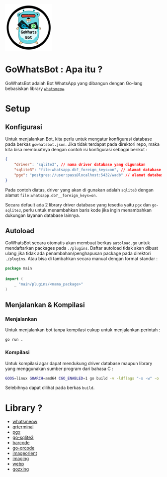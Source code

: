 <img src="gowhatsbot.png" width="30%"/>

# GoWhatsBot : Apa itu ?
GoWhatsBot adalah Bot WhatsApp yang dibangun dengan Go-lang bebasiskan library [` whatsmeow `](github.com/tulir/whatsmeow).


# Setup

## Konfigurasi
Untuk menjalankan Bot, kita perlu untuk mengatur konfigurasi database pada berkas ` gowhatsbot.json `. Jika tidak terdapat pada direktori repo, maka kita bisa membuatnya dengan contoh isi konfigurasi sebagai berikut :
``` json
{
    "driver": "sqlite3", // nama driver database yang digunakan
    "sqlite3": "file:whatsapp.db?_foreign_keys=on", // alamat database
    "pgx": "postgres://user:pass@localhost:5432/wadb" // alamat database
}
```
Pada contoh diatas, driver yang akan di gunakan adalah ` sqlite3 ` dengan alamat ` file:whatsapp.db?__foreign_keys=on `.

Secara default ada 2 library driver database yang tesedia yaitu ` pgx ` dan ` go-sqlite3 `, perlu untuk menambahkan baris kode jika ingin menambahkan dukungan layanan database lainnya.

## Autoload
GoWhatsBot secara otomatis akan membuat berkas ` autoload.go ` untuk mendaftarkan packages pada `./plugins`. Daftar autoload tidak akan dibuat ulang jika tidak ada penambahan/penghapusan package pada direktori `./plugins`. Atau bisa di tambahkan secara manual dengan format standar :
```go
package main

import (
    _ "main/plugins/<nama_package>"
)

```

## Menjalankan & Kompilasi

### Menjalankan
Untuk menjalankan bot tanpa kompilasi cukup untuk menjalankan perintah :
```sh
go run .
```

### Kompilasi
Untuk kompilasi agar dapat mendukung driver database maupun library yang menggunakan sumber program dari bahasa C :
```sh
GOOS=linux GOARCH=amd64 CGO_ENABLED=1 go build -v -ldflags "-s -w" -o ./linux-x64

```

Selebihnya dapat dilihat pada berkas ` build `.


# Library ?
- [whatsmeow](go.mau.fi/whatsmeow)
- [qrterminal](github.com/mdp/qrterminal)
- [pgx](github.com/jackc/pgx)
- [go-sqlite3](github.com/mattn/go-sqlite3)
- [barcode](github.com/boombuler/barcode)
- [go-qrcode](github.com/skip2/go-qrcode)
- [imageorient](github.com/disintegration/imageorient)
- [imaging](github.com/disintegration/imaging)
- [webp](github.com/chai2010/webp)
- [gozxing](github.com/makiuchi-d/gozxing)
